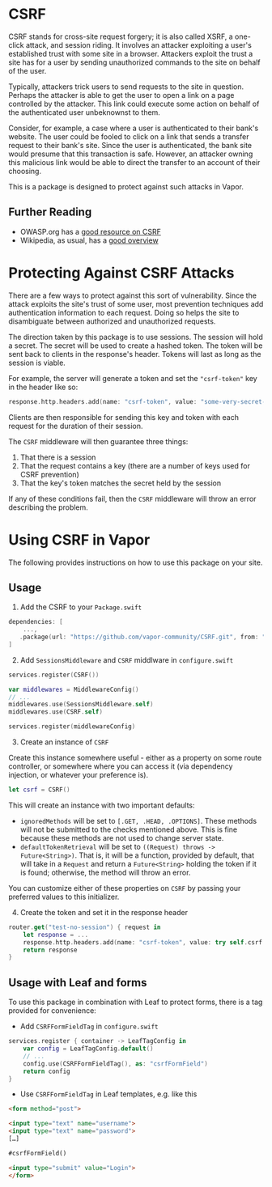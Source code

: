 # CSRF

CSRF stands for cross-site request forgery; it is also called XSRF, a one-click attack, and session riding.
It involves an attacker exploiting a user's established trust with some site in a browser.
Attackers exploit the trust a site has for a user by sending unauthorized commands to the site on behalf of the user.

Typically, attackers trick users to send requests to the site in question.
Perhaps the attacker is able to get the user to open a link on a page controlled by the attacker.
This link could execute some action on behalf of the authenticated user unbeknownst to them.

Consider, for example, a case where a user is authenticated to their bank's website.
The user could be fooled to click on a link that sends a transfer request to their bank's site.
Since the user is authenticated, the bank site would presume that this transaction is safe.
However, an attacker owning this malicious link would be able to direct the transfer to an account of their choosing.

This is a package is designed to protect against such attacks in Vapor.

## Further Reading

* OWASP.org has a [good resource on CSRF](https://www.owasp.org/index.php/Cross-Site_Request_Forgery_(CSRF))
* Wikipedia, as usual, has a [good overview](https://en.wikipedia.org/wiki/Cross-site_request_forgery#Prevention)

# Protecting Against CSRF Attacks

There are a few ways to protect against this sort of vulnerability.
Since the attack exploits the site's trust of some user, most prevention techniques add authentication information to each request.
Doing so helps the site to disambiguate between authorized and unauthorized requests.

The direction taken by this package is to use sessions. 
The session will hold a secret.
The secret will be used to create a hashed token.
The token will be sent back to clients in the response's header.
Tokens will last as long as the session is viable.

For example, the server will generate a token and set the `"csrf-token"` key in the header like so:

```swift
response.http.headers.add(name: "csrf-token", value: "some-very-secret-token")
```

Clients are then responsible for sending this key and token with each request for the duration of their session.

The `CSRF` middleware will then guarantee three things:

1. That there is a session
2. That the request contains a key (there are a number of keys used for CSRF prevention)
3. That the key's token matches the secret held by the session 

If any of these conditions fail, then the `CSRF` middleware will throw an error describing the problem.

# Using CSRF in Vapor

The following provides instructions on how to use this package on your site.

## Usage

1. Add the CSRF to your `Package.swift`

```swift
dependencies: [
    ...,
   .package(url: "https://github.com/vapor-community/CSRF.git", from: "2.0.0")
]
```

2. Add `SessionsMiddleware` and `CSRF` middlware in `configure.swift`

```swift
services.register(CSRF())

var middlewares = MiddlewareConfig()
// ...
middlewares.use(SessionsMiddleware.self)
middlewares.use(CSRF.self)

services.register(middlewareConfig)
```

3. Create an instance of `CSRF`

Create this instance somewhere useful - either as a property on some route controller, or somewhere where you can access it (via dependency injection, or whatever your preference is).

```swift
let csrf = CSRF()
```

This will create an instance with two important defaults:

* `ignoredMethods` will be set to `[.GET, .HEAD, .OPTIONS]`. These methods will not be submitted to the checks mentioned above. This is fine because these methods are not used to change server state.
* `defaultTokenRetrieval` will be set to `((Request) throws -> Future<String>)`. That is, it will be a function, provided by default, that will take in a `Request` and return a `Future<String>` holding the token if it is found; otherwise, the method will throw an error.

You can customize either of these properties on `CSRF` by passing your preferred values to this initializer.

4. Create the token and set it in the response header

```swift
router.get("test-no-session") { request in
    let response = ...
    response.http.headers.add(name: "csrf-token", value: try self.csrf.createToken(from: request))
    return response
}
```

## Usage with Leaf and forms

To use this package in combination with Leaf to protect forms, there is a tag provided for convenience:

* Add `CSRFFormFieldTag` in `configure.swift`

```swift
services.register { container -> LeafTagConfig in
	var config = LeafTagConfig.default()
	// ...
	config.use(CSRFFormFieldTag(), as: "csrfFormField")
	return config
}
```

* Use `CSRFFormFieldTag` in Leaf templates, e.g. like this

```html
<form method="post">

<input type="text" name="username">
<input type="text" name="password">
[…]

#csrfFormField()

<input type="submit" value="Login">
</form>
```
